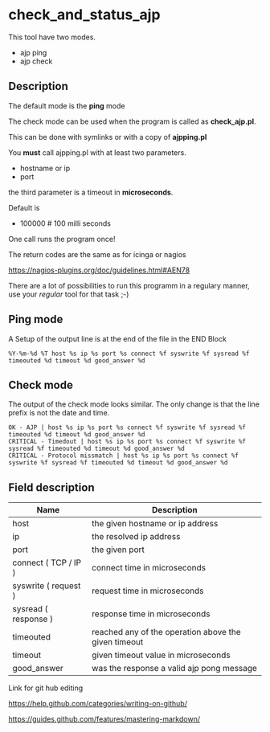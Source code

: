 # check_and_status_ajp

This tool have two modes.

* ajp ping
* ajp check

## Description

The default mode is the **ping** mode

The check mode can be used when the program is called as **check_ajp.pl**.

This can be done with symlinks or with a copy of **ajpping.pl**

You **must** call ajpping.pl with at least two parameters.

* hostname or ip
* port

the third parameter is a timeout in **microseconds**.

Default is

* 100000 # 100 milli seconds

One call runs the program once!

The return codes are the same as for icinga or nagios

https://nagios-plugins.org/doc/guidelines.html#AEN78

There are a lot of possibilities to run this programm in a regulary manner, use your *regular* tool for that task ;-)

## Ping mode

A Setup of the output line is at the end of the file in the END Block

```
%Y-%m-%d %T host %s ip %s port %s connect %f syswrite %f sysread %f timeouted %d timeout %d good_answer %d
```

## Check mode

The output of the check mode looks similar. The only change is that the line prefix is not the date and time.

```
OK - AJP | host %s ip %s port %s connect %f syswrite %f sysread %f timeouted %d timeout %d good_answer %d
CRITICAL - Timedout | host %s ip %s port %s connect %f syswrite %f sysread %f timeouted %d timeout %d good_answer %d
CRITICAL - Protocol missmatch | host %s ip %s port %s connect %f syswrite %f sysread %f timeouted %d timeout %d good_answer %d
```

## Field description

Name | Description
------------ | -------------
host    | the given hostname or ip address
ip      | the resolved ip address
port    | the given port
connect  ( TCP / IP )| connect time in microseconds
syswrite ( request ) | request time in microseconds
sysread ( response ) | response time in microseconds
timeouted            | reached any of the operation above the given timeout
timeout              | given timeout value in microseconds
good_answer          | was the response a valid ajp pong message


Link for git hub editing

https://help.github.com/categories/writing-on-github/

https://guides.github.com/features/mastering-markdown/
